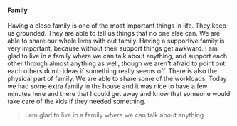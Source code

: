 #### Family

Having a close family is one of the most important things in life. They keep us grounded. They are able to tell us things that no one else can. We are able to share our whole lives with out family. Having a supportive family is very important, because without their support things get awkward. I am glad to live in a family where we can talk about anything, and support each other through almost anything as well, though we aren't afraid to point out each others dumb ideas if something really seems off. There is also the physical part of family. We are able to share some of the workloads. Today we had some extra family in the house and it was nice to have a few minutes here and there that I could get away and know that someone would take care of the kids if they needed something.

> I am glad to live in a family where we can talk about anything
